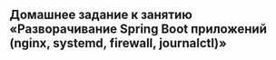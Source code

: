 ## Домашнее задание к занятию «Разворачивание Spring Boot приложений (nginx, systemd, firewall, journalctl)»
